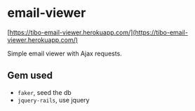 # email-viewer

[https://tibo-email-viewer.herokuapp.com/](https://tibo-email-viewer.herokuapp.com/)

Simple email viewer with Ajax requests.

## Gem used
- `faker`, seed the db
- `jquery-rails`, use jquery